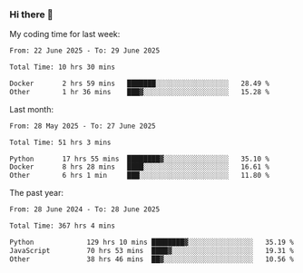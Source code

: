 ### Hi there 👋

My coding time for last week:

<!--START_SECTION:week-->

```txt
From: 22 June 2025 - To: 29 June 2025

Total Time: 10 hrs 30 mins

Docker       2 hrs 59 mins   ███████░░░░░░░░░░░░░░░░░░   28.49 %
Other        1 hr 36 mins    ███▓░░░░░░░░░░░░░░░░░░░░░   15.28 %
```

<!--END_SECTION:week-->

Last month:

<!--START_SECTION:month-->

```txt
From: 28 May 2025 - To: 27 June 2025

Total Time: 51 hrs 3 mins

Python       17 hrs 55 mins  ████████▓░░░░░░░░░░░░░░░░   35.10 %
Docker       8 hrs 28 mins   ████░░░░░░░░░░░░░░░░░░░░░   16.61 %
Other        6 hrs 1 min     ███░░░░░░░░░░░░░░░░░░░░░░   11.80 %
```

<!--END_SECTION:month-->

The past year:

<!--START_SECTION:year-->

```txt
From: 28 June 2024 - To: 28 June 2025

Total Time: 367 hrs 4 mins

Python             129 hrs 10 mins ████████▓░░░░░░░░░░░░░░░░   35.19 %
JavaScript         70 hrs 53 mins  ████▓░░░░░░░░░░░░░░░░░░░░   19.31 %
Other              38 hrs 46 mins  ██▓░░░░░░░░░░░░░░░░░░░░░░   10.56 %
```

<!--END_SECTION:year-->
